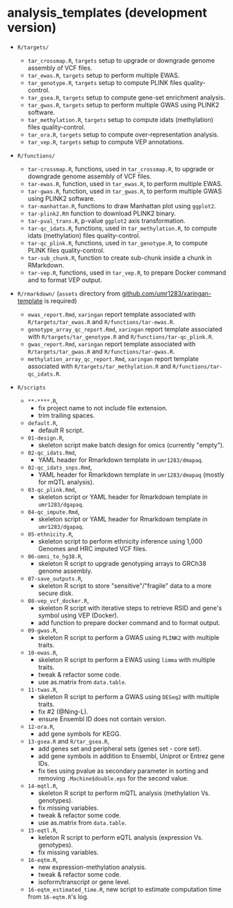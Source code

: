 # analysis_templates (development version)

+ `R/targets/`
    + `tar_crossmap.R`, `targets` setup to upgrade or downgrade genome assembly of VCF files.
    + `tar_ewas.R`, `targets` setup to perform multiple EWAS.
    + `tar_genotype.R`, `targets` setup to compute PLINK files quality-control.
    + `tar_gsea.R`, `targets` setup to compute gene-set enrichment analysis.
    + `tar_gwas.R`, `targets` setup to perform multiple GWAS using PLINK2 software.
    + `tar_methylation.R`, `targets` setup to compute idats (methylation) files quality-control.
    + `tar_ora.R`, `targets` setup to compute over-representation analysis.
    + `tar_vep.R`, `targets` setup to compute VEP annotations.

+ `R/functions/`
    + `tar-crossmap.R`, functions, used in `tar_crossmap.R`, to upgrade or downgrade genome assembly of VCF files.
    + `tar-ewas.R`, function, used in `tar_ewas.R`, to perform multiple EWAS.
    + `tar-gwas.R`, function, used in `tar_gwas.R`, to perform multiple GWAS using PLINK2 software.
    + `tar-manhattan.R`, functions to draw Manhattan plot using `ggplot2`.
    + `tar-plink2.R`n function to download PLINK2 binary.
    + `tar-pval_trans.R`, p-value `ggplot2` axis transformation.
    + `tar-qc_idats.R`, functions, used in `tar_methylation.R`, to compute idats (methylation) files quality-control.
    + `tar-qc_plink.R`, functions, used in `tar_genotype.R`, to compute PLINK files quality-control.
    + `tar-sub_chunk.R`, function to create sub-chunk inside a chunk in RMarkdown.
    + `tar-vep.R`, functions, used in `tar_vep.R`, to prepare Docker command and to format VEP output.

+ `R/rmarkdown/` (`assets` directory from [github.com/umr1283/xaringan-template](https://github.com/umr1283/xaringan-template) is required)
    + `ewas_report.Rmd`, `xaringan` report template associated with `R/targets/tar_ewas.R` and `R/functions/tar-ewas.R`.
    + `genotype_array_qc_report.Rmd`, `xaringan` report template associated with `R/targets/tar_genotype.R` and `R/functions/tar-qc_plink.R`.
    + `gwas_report.Rmd`, `xaringan` report template associated with `R/targets/tar_gwas.R` and `R/functions/tar-gwas.R`.
    + `methylation_array_qc_report.Rmd`, `xaringan` report template associated with `R/targets/tar_methylation.R` and `R/functions/tar-qc_idats.R`.

+ `R/scripts`
    + `**-****.R`,
        - fix project name to not include file extension.
        - trim trailing spaces.
    + `default.R`,
        - default R script.
    + `01-design.R`,
        - skeleton script make batch design for omics (currently "empty").
    + `02-qc_idats.Rmd`,
        - YAML header for Rmarkdown template in `umr1283/dmapaq`.
    + `02-qc_idats_snps.Rmd`,
        - YAML header for Rmarkdown template in `umr1283/dmapaq` (mostly for mQTL analysis).
    + `03-qc_plink.Rmd`,
        - skeleton script or YAML header for Rmarkdown template in `umr1283/dgapaq`.
    + `04-qc_impute.Rmd`,
        - skeleton script or YAML header for Rmarkdown template in `umr1283/dgapaq`.
    + `05-ethnicity.R`,
        - skeleton script to perform ethnicity inference using 1,000 Genomes and HRC imputed VCF files.
    + `06-omni_to_hg38.R`,
        - skeleton R script to upgrade genotyping arrays to GRCh38 genome assembly.
    + `07-save_outputs.R`,
        - skeleton R script to store "sensitive"/"fragile" data to a more secure disk.
    + `08-vep_vcf_docker.R`,
        - skeleton R script with iterative steps to retrieve RSID and gene's symbol using VEP (Docker).
        - add function to prepare docker command and to format output.
    + `09-gwas.R`,
        - skeleton R script to perform a GWAS using `PLINK2`  with multiple traits.
    + `10-ewas.R`,
        - skeleton R script to perform a EWAS using `limma` with multiple traits.
        - tweak & refactor some code.
        - use as.matrix from `data.table`.
    + `11-twas.R`,
        - skeleton R script to perform a GWAS using `DESeq2` with multiple traits.
        - fix #2 (@Ning-L).
        - ensure Ensembl ID does not contain version.
    + `12-ora.R`,
        - add gene symbols for KEGG.
    + `13-gsea.R` and `R/tar_gsea.R`,
        - add genes set and peripheral sets (genes set - core set).
        - add gene symbols in addition to Ensembl, Uniprot or Entrez gene IDs.
        + fix ties using pvalue as secondary parameter in sorting and removing `.Machine$double.eps` for the second value.
    + `14-mqtl.R`,
        - skeleton R script to perform mQTL analysis (methylation Vs. genotypes).
        - fix missing variables.
        - tweak & refactor some code.
        - use as.matrix from `data.table`.
    + `15-eqtl.R`,
        - keleton R script to perform eQTL analysis (expression Vs. genotypes).
        - fix missing variables.
    + `16-eqtm.R`,
        - new expression-methylation analysis.
        - tweak & refactor some code.
        - isoform/transcript or gene level.
    + `16-eqtm_estimated_time.R`, new script to estimate computation time from `16-eqtm.R`'s log.
